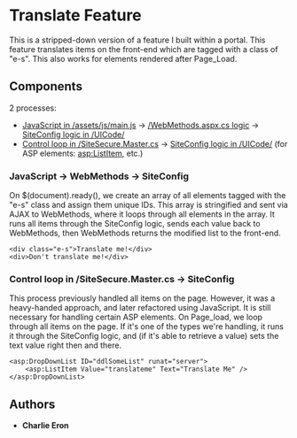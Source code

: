 # Translate Feature

This is a stripped-down version of a feature I built within a portal. This feature translates items on the front-end which are tagged with a class of "e-s". This also works for elements rendered after Page_Load.

## Components

2 processes:

* [JavaScript in /assets/js/main.js](assets/js/main.js) -> [/WebMethods.aspx.cs logic](WebMethods.aspx.cs) -> [SiteConfig logic in /UICode/](UICode/)
* [Control loop in /SiteSecure.Master.cs](SiteSecure.Master.cs) -> [SiteConfig logic in /UICode/](UICode/) (for ASP elements: <asp:ListItem>, etc.)

### JavaScript -> WebMethods -> SiteConfig

On $(document).ready(), we create an array of all elements tagged with the "e-s" class and assign them unique IDs. This array is stringified and sent via AJAX to WebMethods, where it loops through all elements in the array. It runs all items through the SiteConfig logic, sends each value back to WebMethods, then WebMethods returns the modified list to the front-end.

```
<div class="e-s">Translate me!</div>
<div>Don't translate me!</div>
```

### Control loop in /SiteSecure.Master.cs -> SiteConfig

This process previously handled all items on the page. However, it was a heavy-handed approach, and later refactored using JavaScript. It is still necessary for handling certain ASP elements.
On Page_load, we loop through all items on the page. If it's one of the types we're handling, it runs it through the SiteConfig logic, and (if it's able to retrieve a value) sets the text value right then and there.

```
<asp:DropDownList ID="ddlSomeList" runat="server">
    <asp:ListItem Value="translateme" Text="Translate Me" />
</asp:DropDownList>
```

## Authors

* **Charlie Eron**
